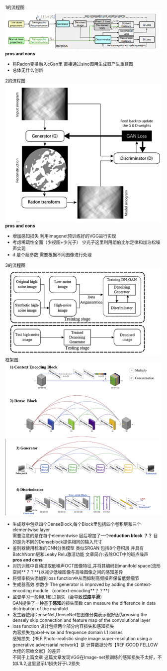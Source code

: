 1的流程图  
![image not found](https://github.com/stefenmax/notes-of-literature/blob/master/source/gan_1.png)
**pros and cons**  
+ 将Radon变换融入cGan里 直接通过sino图用生成器产生重建图
+ 总体无什么创新


2的流程图  
![image not found](https://github.com/stefenmax/notes-of-literature/blob/master/source/gan_2.png)  
**pros and cons**
+ 增加感知损失 利用imagenet预训练好的VGG进行实现  
+ 考虑稀疏性全面（少视图+少光子） 少光子这里利用朗伯比尔定律和加泊松噪声实现  
+ d 是个超参数 需要根据不同图像进行处理

3的流程图
![image](https://github.com/stefenmax/notes-of-literature/blob/master/source/gan_3.png)
框架图
![image](https://github.com/stefenmax/notes-of-literature/blob/master/source/1.png)
![image](https://github.com/stefenmax/notes-of-literature/blob/master/source/2.png)  
+ 生成器中包括四个DenseBlock,每个Block里包括四个卷积层和三个elementwise layer  
需要注意的是在每个elementwise 层后增加了一个**reduction block ？？** 目的是为不同的Denseblock提供相同的输入尺寸  
+ 鉴别器使用标准的CNN分类模型 类似SRGAN 包括8个卷积层 并具有BatchNorm层和Leaky Relu激活功能
文章简介:去除OCT中的斑点噪声  
**pros and cons**  
+ 对抗训练中自动提取低噪声OCT图像特征,并将其编码到manifold space(流形空间**？？**)以减少低噪图像与高噪图像之间的感知差异
+ 将频率损失添加到loss function中从而抑制高频噪声保留低频细节  
+ 生成器高效 参数少 The generator is improved by adding the context-encoding module （context-encoding**？？**）  
+ 监督学习一般用L1和L2损失（会导致**过度平滑**）   
GAN提供了一种基于**感知**的损失函数 can measure the difference in data distribution of the manifold  
+ 发生器使用DenseNet,DenseNet在图像分类表示很好因为reusing the densely skip connection and feature map of the convolutional layer
+ loss function 设计包括两个部分内容损失和感知损失  
内容损失为pixel-wise and frequence domain L1 losses  
感知损失【REF:Photo-realistic single image super-resolution using a generative adversarial network】是
计算数据分布【REF:GOOD FELLOW大佬的原始文献】的差异  
不同于上篇文章 这篇文章发现VGG在Image-net预训练的感知损失不太好，不如L1L2,这里显示L1损失好于L2损失


